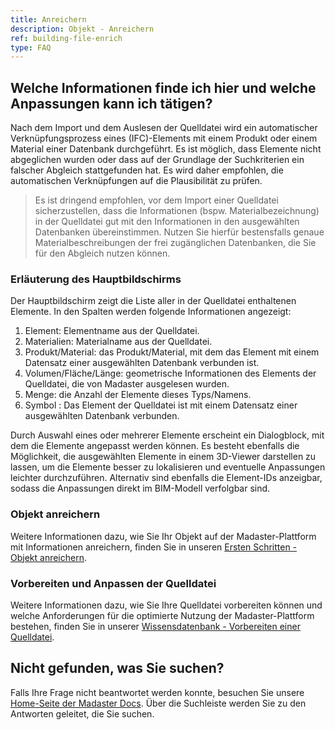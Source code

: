 ```yaml
---
title: Anreichern
description: Objekt - Anreichern
ref: building-file-enrich
type: FAQ
---
```


## Welche Informationen finde ich hier und welche Anpassungen kann ich tätigen?
Nach dem Import und dem Auslesen der Quelldatei wird ein automatischer Verknüpfungsprozess eines (IFC)-Elements mit einem Produkt oder einem Material einer Datenbank durchgeführt. Es ist möglich, dass Elemente nicht abgeglichen wurden oder dass auf der Grundlage der Suchkriterien ein falscher Abgleich stattgefunden hat. Es wird daher empfohlen, die automatischen Verknüpfungen auf die Plausibilität zu prüfen.

> Es ist dringend empfohlen, vor dem Import einer Quelldatei sicherzustellen, dass die Informationen (bspw. Materialbezeichnung) in der Quelldatei gut mit den Informationen in den ausgewählten Datenbanken übereinstimmen. Nutzen Sie hierfür bestensfalls genaue Materialbeschreibungen der frei zugänglichen Datenbanken, die Sie für den Abgleich nutzen können.

### Erläuterung des Hauptbildschirms
Der Hauptbildschirm zeigt die Liste aller in der Quelldatei enthaltenen Elemente. In den Spalten werden folgende Informationen angezeigt:

1. Element: Elementname aus der Quelldatei.
1. Materialien: Materialname aus der Quelldatei.
1. Produkt/Material: das Produkt/Material, mit dem das Element mit einem Datensatz einer ausgewählten Datenbank verbunden ist.
1. Volumen/Fläche/Länge: geometrische Informationen des Elements der Quelldatei, die von Madaster ausgelesen wurden.
1. Menge: die Anzahl der Elemente dieses Typs/Namens.
1. Symbol <iconify-icon inline icon='mdi-link-variant'/>: Das Element der Quelldatei ist mit einem Datensatz einer ausgewählten Datenbank verbunden.

Durch Auswahl eines oder mehrerer Elemente erscheint ein Dialogblock, mit dem die Elemente angepasst werden können. Es besteht ebenfalls die Möglichkeit, die ausgewählten Elemente in einem 3D-Viewer <iconify-icon inline icon='mdi-axis-arrow-info'/> darstellen zu lassen, um die Elemente besser zu lokalisieren und eventuelle Anpassungen leichter durchzuführen. Alternativ sind ebenfalls die Element-IDs <iconify-icon inline icon='mdi-identifier'/> anzeigbar, sodass die Anpassungen direkt im BIM-Modell verfolgbar sind.

### Objekt anreichern
Weitere Informationen dazu, wie Sie Ihr Objekt auf der Madaster-Plattform mit Informationen anreichern, finden Sie in unseren <a href="/ch/de/get-started/enrich-objects-with-material-and-product-databases" target="_blank">Ersten Schritten - Objekt anreichern</a>.

### Vorbereiten und Anpassen der Quelldatei
Weitere Informationen dazu, wie Sie Ihre Quelldatei vorbereiten können und welche Anforderungen für die optimierte Nutzung der Madaster-Plattform bestehen, finden Sie in unserer <a href="/ch/de/knowledge-base/preparing-bim-ifc-source-files.html" target="_blank">Wissensdatenbank - Vorbereiten einer Quelldatei</a>.

## Nicht gefunden, was Sie suchen?
Falls Ihre Frage nicht beantwortet werden konnte, besuchen Sie unsere <a href="/ch/de/" target="_blank">Home-Seite der Madaster Docs</a>. Über die Suchleiste werden Sie zu den Antworten geleitet, die Sie suchen.